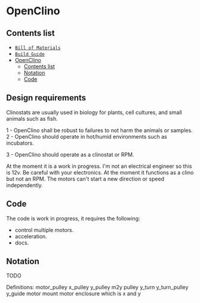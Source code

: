 # OpenClino

## Contents list

- [`Bill of Materials`](2_BOM.md)
- [`Build Guide`](3_build_guide.md)
- [OpenClino](#openclino)
  - [Contents list](#contents-list)
  - [Notation](#notation)
  - [Code](#code)

## Design requirements

Clinostats are usually used in biology for plants, cell cultures, and small animals such as fish.

1 - OpenClino shall be robust to failures to not harm the animals or samples. 
2 - OpenClino should operate in hot/humid environments such as incubators.

3 - OpenClino should operate as a clinostat or RPM.

At the moment it is a work in progress. I'm not an electrical engineer so this is 12v.
Be careful with your electronics. 
At the moment it functions as a clino but not an RPM. The motors can't start a new direction or speed independently.

## Code

The code is work in progress, it requires the following:
 - control multiple motors.
 - acceleration.
 - docs.

## Notation
TODO 

Definitions:
motor_pulley
x_pulley
y_pulley
m2y pulley
y_turn
y_turn_pulley
y_guide
motor mount
motor enclosure
which is x and y
